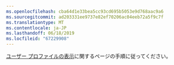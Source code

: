 ```yaml
---
ms.openlocfilehash: cba64d1e33bea5cc93cd695b5053e9d768aac9a6
ms.sourcegitcommit: ad203331ee9737e82ef70206ac04eeb72a5f9c7f
ms.translationtype: MT
ms.contentlocale: ja-JP
ms.lasthandoff: 06/18/2019
ms.locfileid: "67229908"
---
```

[ユーザー プロファイルの表示](../basics/view-your-user-profile.md)に関するページの手順に従ってください。